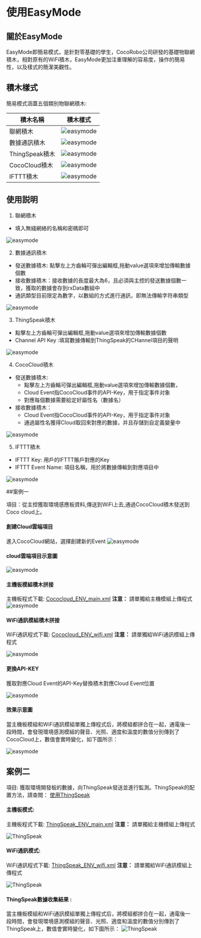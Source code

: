 # 使用EasyMode

## 關於EasyMode
EasyMode即簡易模式，是針對零基礎的學生，CocoRobo公司研發的基礎物聯網積木，相對原有的WiFi積木，EasyMode更加注重理解的容易度，操作的簡易性，以及樣式的簡潔美觀性。

## 積木樣式
 簡易模式涵蓋五個類別物聯網積木:

 | 積木名稱 | 積木樣式         |
| -------- | ------------------ |
| 聯網積木    | ![easymode](../media/easymode/network_blocks.png) |
|  數據通訊積木   |  ![easymode](../media/easymode/transfer_blocks.png) |
| ThingSpeak積木 |  ![easymode](../media/easymode/ThingSpeak_blocks.png)|
|CocoCloud積木  | ![easymode](../media/easymode/CocoCloud_blocks.png) |
| IFTTT積木 | ![easymode](../media/easymode/IFTTT_blocks.png) |


## 使用説明
1. 聯網積木
  * 填入無綫網絡的名稱和密碼即可

 ![easymode](../media/easymode/network_blocks.png)

  

2. 數據通訊積木
  * 發送數據積木: 點擊左上方齒輪可彈出編輯框,拖動value選項來增加傳輸數據個數
  * 接收數據積木：接收數據的長度最大為6，且必須與主控的發送數據個數一致，獲取的數據會存到rxData數組中
  * 通訊類型目前限定為數字，以數組的方式進行通訊，即無法傳輸字符串類型

  ![easymode](../media/easymode/transfer_detail.png)

3. ThingSpeak積木
  *  點擊左上方齒輪可彈出編輯框,拖動value選項來增加傳輸數據個數
  *  Channel API Key :填寫數據傳輸到ThingSpeak的CHannel項目的聲明

  ![easymode](../media/easymode/ThingSpeak_detail.png)


4. CocoCloud積木
  * 發送數據積木: 
    * 點擊左上方齒輪可彈出編輯框,拖動value選項來增加傳輸數據個數，
    * Cloud Event指CocoCloud事件的API-Key，用于指定事件对象
    * 對應每個數據需要給定好屬性名（數據名）
  * 接收數據積木：
    * Cloud Event指CocoCloud事件的API-Key，用于指定事件对象
    * 通過屬性名獲得Cloud取回來對應的數據，并且存儲到自定義變量中

 ![easymode](../media/easymode/CocoCloud_detail.png)

5. IFTTT積木
  * IFTTT Key: 用戶的IFTTT賬戶對應的Key
  * IFTTT Event Name: 項目名稱，用於將數據傳輸到對應項目中

 ![easymode](../media/easymode/IFTTT_detail.png)

##案例一

 項目：從主控獲取環境感應板資料,傳送到WiFi上去,通過CocoCloud積木發送到Coco cloud上。
 
 #### 創建Cloud雲端項目

 進入CocoCloud網站，選擇創建新的Event
  ![easymode](../media/easymode/easymode_cloud_setting.png)

 #### cloud雲端項目示意圖

  ![easymode](../media/easymode/easymode_cloud_setting_event.png)

 #### 主機板模組積木拼接
 主機板程式下載: <a href="../xml/Cococloud_ENV_main.xml" download>Cococloud_ENV_main.xml</a>
 **注意：** 請單獨給主機模組上傳程式
  ![easymode](../media/easymode/easymode_getCloud_example_m.png)
 

 ####  WiFi通訊模組積木拼接
 
 WiFi通訊程式下載: <a href="../xml/Cococloud_ENV_wifi.xml" download>Cococloud_ENV_wifi.xml</a>
 **注意：** 請單獨給WiFi通訊模組上傳程式 

  ![easymode](../media/easymode/easymode_getCloud_example_w.png)

 ####  更換API-KEY

 獲取對應Cloud Event的API-Key替換積木對應Cloud Event位置

  ![easymode](../media/easymode/easymode_getCloud_example_getkey.png)
 

#### 效果示意圖
 
 當主機板模組和WiFi通訊模組單獨上傳程式后，將模組都拼合在一起，通電後一段時間，會發現環境感測模組的聲音、光照、適度和溫度的數值分別傳到了CocoCloud上，數值會實時變化，如下圖所示：

  ![easymode](../media/easymode/easymode_getCloud_example_result.png)

## 案例二

項目: 獲取環境開發板的數據，向ThingSpeak發送並進行監測。ThingSpeak的配置方法，請查閲： [使用ThingSpeak](/thingspeak.md)

#### 主機板模式:

 主機板程式下載: <a href="../xml/Thingspeak_ENV_main.xml" download>ThingSpeak_ENV_main.xml</a>
 **注意：** 請單獨給主機模組上傳程式

![ThingSpeak](../media/ThingSpeak_example_main.png)

#### WiFi通訊模式:
 WiFi通訊程式下載: <a href="../xml/Thingspeak_ENV_wifi.xml" download>ThingSpeak_ENV_wifi.xml</a>
 **注意：** 請單獨給WiFi通訊模組上傳程式

![ThingSpeak](../media/ThingSpeak_example_wifi.png)

#### ThingSpeak數據收集結果 :

當主機板模組和WiFi通訊模組單獨上傳程式后，將模組都拼合在一起，通電後一段時間，會發現環境感測模組的聲音、光照、適度和溫度的數值分別傳到了ThingSpeak上，數值會實時變化，如下圖所示：
![ThingSpeak](../media/ThingSpeak_example_res.png)